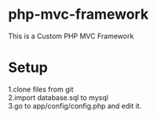 # php-mvc-framework
This is a Custom PHP MVC Framework 

# Setup
1.clone files from git   
2.import database.sql to mysql   
3.go to app/config/config.php and edit it.
